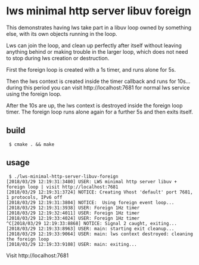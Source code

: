 # lws minimal http server libuv foreign

This demonstrates having lws take part in a libuv loop owned by
something else, with its own objects running in the loop.

Lws can join the loop, and clean up perfectly after itself without
leaving anything behind or making trouble in the larger loop, which
does not need to stop during lws creation or destruction.

First the foreign loop is created with a 1s timer, and runs alone for 5s.

Then the lws context is created inside the timer callback and runs for 10s...
during this period you can visit http://localhost:7681 for normal lws
service using the foreign loop.

After the 10s are up, the lws context is destroyed inside the foreign loop
timer.  The foreign loop runs alone again for a further 5s and then
exits itself.

## build

```
 $ cmake . && make
```

## usage

```
 $ ./lws-minimal-http-server-libuv-foreign
[2018/03/29 12:19:31:3480] USER: LWS minimal http server libuv + foreign loop | visit http://localhost:7681
[2018/03/29 12:19:31:3724] NOTICE: Creating Vhost 'default' port 7681, 1 protocols, IPv6 off
[2018/03/29 12:19:31:3804] NOTICE:  Using foreign event loop...
[2018/03/29 12:19:31:3938] USER: Foreign 1Hz timer
[2018/03/29 12:19:32:4011] USER: Foreign 1Hz timer
[2018/03/29 12:19:33:4024] USER: Foreign 1Hz timer
^C[2018/03/29 12:19:33:8868] NOTICE: Signal 2 caught, exiting...
[2018/03/29 12:19:33:8963] USER: main: starting exit cleanup...
[2018/03/29 12:19:33:9064] USER: main: lws context destroyed: cleaning the foreign loop
[2018/03/29 12:19:33:9108] USER: main: exiting...
```

Visit http://localhost:7681

